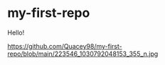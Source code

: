 # my-first-repo

Hello!

https://github.com/Quacey98/my-first-repo/blob/main/223546_1030792048153_355_n.jpg
